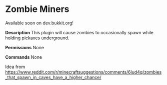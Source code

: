 # Zombie Miners

Available soon on dev.bukkit.org!

**Description**
This plugin will cause zombies to occasionally spawn while holding pickaxes underground.

**Permissions**
None

**Commands**
None

Idea from https://www.reddit.com/r/minecraftsuggestions/comments/6lud4q/zombies_that_spawn_in_caves_have_a_higher_chance/
